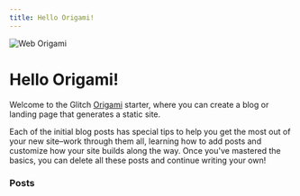 ```yaml
---
title: Hello Origami!
---
```


<div class="illo-container">
  <img src="/assets/bird.svg" class="illustration" style="transform: none" alt="Web Origami">
</div>

# Hello Origami!

Welcome to the Glitch [Origami](https://weborigami.org) starter, where you can create a blog or landing page that generates a static site.

Each of the initial blog posts has special tips to help you get the most out of your new site–work through them all, learning how to add posts and customize how your site builds along the way. Once you've mastered the basics, you can delete all these posts and continue writing your own!

### Posts
